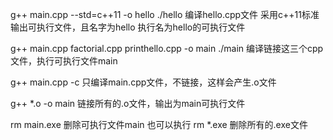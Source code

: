 g++ main.cpp --std=c++11 -o hello
./hello
编译hello.cpp文件
采用c++11标准
输出可执行文件，且名字为hello
执行名为hello的可执行文件


g++ main.cpp factorial.cpp printhello.cpp -o main
./main
编译链接这三个cpp文件，执行可执行文件main


g++ main.cpp -c
只编译main.cpp文件，不链接，这样会产生.o文件


g++ *.o -o main
链接所有的.o文件，输出为main可执行文件


rm main.exe
删除可执行文件main
也可以执行 rm *.exe 删除所有的.exe文件
